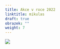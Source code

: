 ```yaml
---
title: Akce v roce 2022
linktitle: mikulas
draft: true
obrazek: ""
weight: 7
---
```



![](/assets/media/akce_22.jpg)